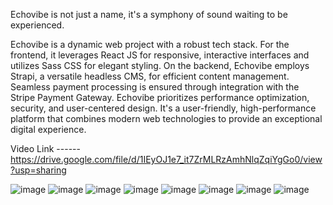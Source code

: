 Echovibe is not just a name, it's a symphony of sound waiting to be experienced.

Echovibe is a dynamic web project with a robust tech stack. For the frontend, it leverages React JS for responsive, interactive interfaces and utilizes Sass CSS for elegant styling. On the backend, Echovibe employs Strapi, a versatile headless CMS, for efficient content management. Seamless payment processing is ensured through integration with the Stripe Payment Gateway. Echovibe prioritizes performance optimization, security, and user-centered design. It's a user-friendly, high-performance platform that combines modern web technologies to provide an exceptional digital experience.

Video Link ------ https://drive.google.com/file/d/1IEyOJ1e7_it7ZrMLRzAmhNlqZqiYgGo0/view?usp=sharing


![image](https://github.com/Nishantsingh9412/EchoVibe/assets/59526404/104115a5-81df-470a-9716-00d8f207ea57)
![image](https://github.com/Nishantsingh9412/EchoVibe/assets/59526404/6c99722e-e957-41d9-a963-f7cdf8a62d87)
![image](https://github.com/Nishantsingh9412/EchoVibe/assets/59526404/363c29b0-21fc-4dd4-a0cf-606950421072)
![image](https://github.com/Nishantsingh9412/EchoVibe/assets/59526404/c053d040-1145-4b49-8c07-5a26bb81c8c2)
![image](https://github.com/Nishantsingh9412/EchoVibe/assets/59526404/8997fb62-829e-45ae-bad9-07732527959b)
![image](https://github.com/Nishantsingh9412/EchoVibe/assets/59526404/10863f88-b34c-4976-a6fb-9f5c61569b40)
![image](https://github.com/Nishantsingh9412/EchoVibe/assets/59526404/3cd9ef4d-9089-4920-a0bd-0b15054871fd)
![image](https://github.com/Nishantsingh9412/EchoVibe/assets/59526404/54a1af4e-dab1-477e-80c3-6832e7f80bdb)







